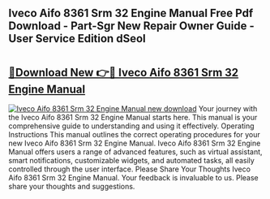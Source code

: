 ## Iveco Aifo 8361 Srm 32 Engine Manual Free Pdf Download - Part-Sgr New Repair Owner Guide - User Service Edition dSeoI

# <h2><a href="http://bc79155.oget.top/?id=Iveco+Aifo+8361+Srm+32+Engine+Manual">🔗Download New 👉🔴 Iveco Aifo 8361 Srm 32 Engine Manual</a></h2>

[![Iveco Aifo 8361 Srm 32 Engine Manual new download](https://i.imgur.com/5g1atiW.png)](http://bc79155.oget.top/?id=Iveco+Aifo+8361+Srm+32+Engine+Manual)
Your journey with the Iveco Aifo 8361 Srm 32 Engine Manual starts here. This manual is your comprehensive guide to understanding and using it effectively. Operating Instructions This manual outlines the correct operating procedures for your new Iveco Aifo 8361 Srm 32 Engine Manual. Iveco Aifo 8361 Srm 32 Engine Manual offers users a range of advanced features, such as virtual assistant, smart notifications, customizable widgets, and automated tasks, all easily controlled through the user interface. Please Share Your Thoughts Iveco Aifo 8361 Srm 32 Engine Manual. Your feedback is invaluable to us. Please share your thoughts and suggestions.
